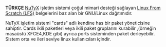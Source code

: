**TÜRKÇE** [NuTyX](http://www.nutyx.org) işletim sistemi çoğul mimari desteği 
sağlayan [Linux From Scratch (LFS)](http://www.linuxfromscratch.org) 
belgelerini baz alan bir GNU/Linux dağıtımıdır. 

NuTyX işletim sistemi "cards" adlı kendine has bir paket yöneticisine sahiptir. 
Cards ikili paketleri veya ikili paket gruplarını kurabilir ,(örneğin masaüstü 
XFCE4,KDE gibi) ayrıca ports sisteminden paket derleyebilir. Sistem orta ve 
ileri seviye linux kullanıcıları içindir.
